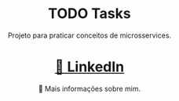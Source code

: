 <h1 align="center">TODO Tasks</h1>
<p align="center">Projeto para praticar conceitos de microsservices.</p>

<h1 align="center">
    <a href="hhttps://www.linkedin.com/in/pontes-lucas/">🔗 LinkedIn</a>
</h1>
<p align="center">🚀 Mais informações sobre mim.</p>